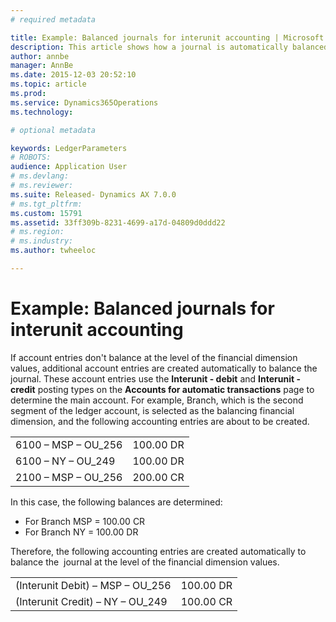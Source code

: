 ```yaml
---
# required metadata

title: Example: Balanced journals for interunit accounting | Microsoft Docs
description: This article shows how a journal is automatically balanced when a balancing financial dimension is selected on the Ledger page. 
author: annbe
manager: AnnBe
ms.date: 2015-12-03 20:52:10
ms.topic: article
ms.prod: 
ms.service: Dynamics365Operations
ms.technology: 

# optional metadata

keywords: LedgerParameters
# ROBOTS: 
audience: Application User
# ms.devlang: 
# ms.reviewer: 
ms.suite: Released- Dynamics AX 7.0.0
# ms.tgt_pltfrm: 
ms.custom: 15791
ms.assetid: 33ff309b-8231-4699-a17d-04809d0ddd22
# ms.region: 
# ms.industry: 
ms.author: twheeloc

---
```


# Example: Balanced journals for interunit accounting

If account entries don't balance at the level of the financial dimension values, additional account entries are created automatically to balance the journal. These account entries use the **Interunit - debit** and **Interunit - credit** posting types on the **Accounts for automatic transactions** page to determine the main account. For example, Branch, which is the second segment of the ledger account, is selected as the balancing financial dimension, and the following accounting entries are about to be created.

|                      |           |
|----------------------|-----------|
| 6100 – MSP – OU\_256 | 100.00 DR |
| 6100 – NY – OU\_249  | 100.00 DR |
| 2100 – MSP – OU\_256 | 200.00 CR |

In this case, the following balances are determined:

-   For Branch MSP = 100.00 CR
-   For Branch NY = 100.00 DR

Therefore, the following accounting entries are created automatically to balance the  journal at the level of the financial dimension values.

|                                   |           |
|-----------------------------------|-----------|
| (Interunit Debit) – MSP – OU\_256 | 100.00 DR |
| (Interunit Credit) – NY – OU\_249 | 100.00 CR |



